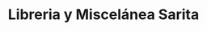 ---
title: "Libreria y Miscelánea Sarita"
url: /puerto-de-san-jose/libreria-y-miscelanea-sarita/
shop: libros
---